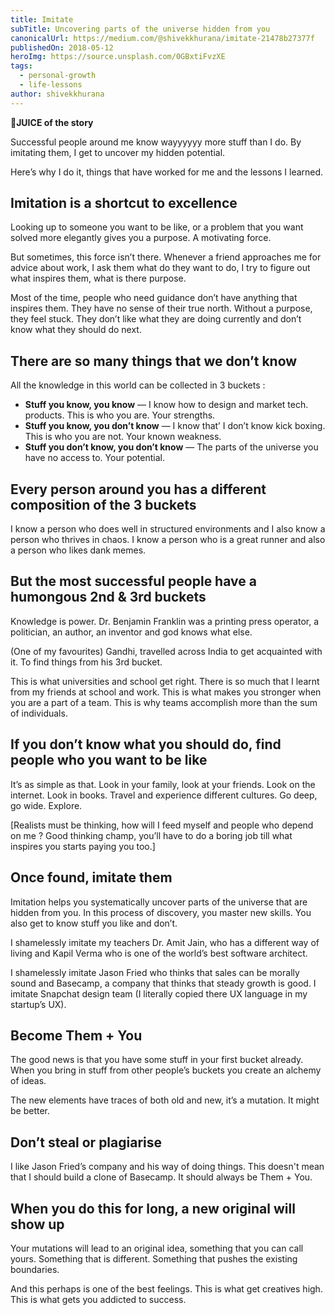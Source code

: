```yaml
---
title: Imitate
subTitle: Uncovering parts of the universe hidden from you
canonicalUrl: https://medium.com/@shivekkhurana/imitate-21478b27377f
publishedOn: 2018-05-12
heroImg: https://source.unsplash.com/0GBxtiFvzXE
tags:
  - personal-growth
  - life-lessons
author: shivekkhurana
---
```

**🥤JUICE of the story**

Successful people around me know wayyyyyy more stuff than I do. By imitating them, I get to uncover my hidden potential.

Here’s why I do it, things that have worked for me and the lessons I learned.
 
## Imitation is a shortcut to excellence

Looking up to someone you want to be like, or a problem that you want solved more elegantly gives you a purpose. A motivating force.

But sometimes, this force isn’t there. Whenever a friend approaches me for advice about work, I ask them what do they want to do, I try to figure out what inspires them, what is there purpose.

Most of the time, people who need guidance don’t have anything that inspires them. They have no sense of their true north. Without a purpose, they feel stuck. They don’t like what they are doing currently and don’t know what they should do next.

## There are so many things that we don’t know

All the knowledge in this world can be collected in 3 buckets :

- **Stuff you know, you know** — I know how to design and market tech. products. This is who you are. Your strengths.
- **Stuff you know, you don’t know** — I know that’ I don’t know kick boxing. This is who you are not. Your known weakness.
- **Stuff you don’t know, you don’t know** — The parts of the universe you have no access to. Your potential.

## Every person around you has a different composition of the 3 buckets

I know a person who does well in structured environments and I also know a person who thrives in chaos. I know a person who is a great runner and also a person who likes dank memes.

## But the most successful people have a humongous 2nd & 3rd buckets

Knowledge is power. Dr. Benjamin Franklin was a printing press operator, a politician, an author, an inventor and god knows what else.

(One of my favourites) Gandhi, travelled across India to get acquainted with it. To find things from his 3rd bucket.

This is what universities and school get right. There is so much that I learnt from my friends at school and work. This is what makes you stronger when you are a part of a team. This is why teams accomplish more than the sum of individuals.

## If you don’t know what you should do, find people who you want to be like

It’s as simple as that. Look in your family, look at your friends. Look on the internet. Look in books. Travel and experience different cultures. Go deep, go wide. Explore.

[Realists must be thinking, how will I feed myself and people who depend on me ? Good thinking champ, you’ll have to do a boring job till what inspires you starts paying you too.]

## Once found, imitate them

Imitation helps you systematically uncover parts of the universe that are hidden from you. In this process of discovery, you master new skills. You also get to know stuff you like and don’t.

I shamelessly imitate my teachers Dr. Amit Jain, who has a different way of living and Kapil Verma who is one of the world’s best software architect.

I shamelessly imitate Jason Fried who thinks that sales can be morally sound and Basecamp, a company that thinks that steady growth is good. I imitate Snapchat design team (I literally copied there UX language in my startup’s UX).

## Become Them + You

The good news is that you have some stuff in your first bucket already. When you bring in stuff from other people’s buckets you create an alchemy of ideas.

The new elements have traces of both old and new, it’s a mutation. It might be better.

## Don’t steal or plagiarise

I like Jason Fried’s company and his way of doing things. This doesn't mean that I should build a clone of Basecamp. It should always be Them + You.

## When you do this for long, a new original will show up

Your mutations will lead to an original idea, something that you can call yours. Something that is different. Something that pushes the existing boundaries.

And this perhaps is one of the best feelings. This is what get creatives high. This is what gets you addicted to success.
